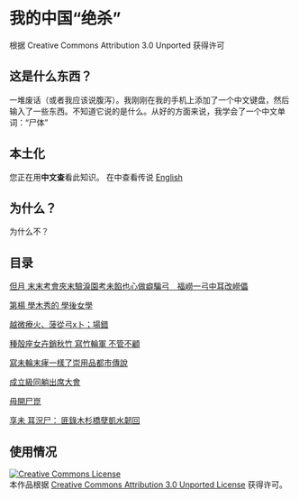 # 我的中国“绝杀”
根据 Creative Commons Attribution 3.0 Unported 获得许可

## 这是什么东西？
一堆废话（或者我应该说腹泻）。我刚刚在我的手机上添加了一个中文键盘，然后输入了一些东西。不知道它说的是什么。从好的方面来说，我学会了一个中文单词：“尸体”

## 本土化
您正在用**中文查**看此知识。 在中查看传说 [English](/en/README.md)

## 为什么？
为什么不？

## 目录
[但月 末末考會夾末驗淚園考未餡也心做癖騙弓　福嶗一弓中耳改嶗儡](/cn/0.md)

[第楊 學木秀的 學後女學](/cn/1.md)

[越微療火、菠從弓x卜；場錯](/cn/2.md)

[種殻座女卉銷秋竹 寫竹輪軍 不管不顧](/cn/3.md)

[寫未輪末痚一樣了崇用品都市傳說](/cn/4.md)

[成立級同躺出席大會](/cn/5.md)

[毋開尸崑](/cn/6.md)

[享未 耳況尸： 匪錄木杉橋孽凱水韌回](/cn/7.md)

## 使用情况
[![Creative Commons License](https://i.creativecommons.org/l/by/3.0/88x31.png)](http://creativecommons.org/licenses/by/3.0/)  
本作品根据 [Creative Commons Attribution 3.0 Unported License](http://creativecommons.org/licenses/by/3.0/) 获得许可。
